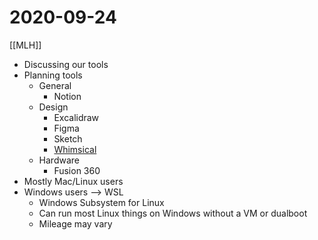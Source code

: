 # 2020-09-24

[[MLH]]

- Discussing our tools
- Planning tools
  - General
    - Notion
  - Design
    - Excalidraw
    - Figma
    - Sketch
    - [Whimsical](https://whimsical.com)
  - Hardware
    - Fusion 360
- Mostly Mac/Linux users
- Windows users --> WSL
  - Windows Subsystem for Linux
  - Can run most Linux things on Windows without a VM or dualboot
  - Mileage may vary


